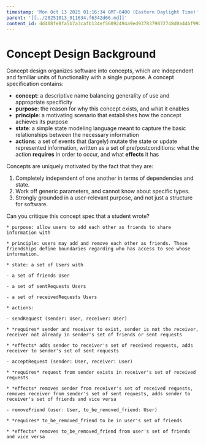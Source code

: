 ```yaml
---
timestamp: 'Mon Oct 13 2025 01:16:34 GMT-0400 (Eastern Daylight Time)'
parent: '[[../20251013_011634.f6342d66.md]]'
content_id: dd408fe8fa5b7a3cafb134ef56092494a9ed9378379872748d0a44bf9927ec33
---
```


# Concept Design Background

Concept design organizes software into concepts, which are independent and familiar units of functionality with a single purpose. A concept specification contains:

* **concept**: a descriptive name balancing generality of use and appropriate specificity
* **purpose**: the reason for why this concept exists, and what it enables
* **principle**: a motivating scenario that establishes how the concept achieves its purpose
* **state**: a simple state modeling language meant to capture the basic relationships between the necessary information
* **actions**: a set of events that (largely) mutate the state or update represented information, written as a set of pre/postconditions: what the action **requires** in order to occur, and what **effects** it has

Concepts are uniquely motivated by the fact that they are:

1. Completely independent of one another in terms of dependencies and state.
2. Work off generic parameters, and cannot know about specific types.
3. Strongly grounded in a user-relevant purpose, and not just a structure for software.

Can you critique this concept spec that a student wrote?

```
* purpose: allow users to add each other as friends to share information with

* principle: users may add and remove each other as friends. These friendships define boundaries regarding who has access to see whose information.

* state: a set of Users with

- a set of friends User

- a set of sentRequests Users

- a set of receivedRequests Users

* actions:

- sendRequest (sender: User, receiver: User)

* *requires* sender and receiver to exist, sender is not the receiver, receiver not already in sender's set of friends or sent requests

* *effects* adds sender to receiver's set of received requests, adds receiver to sender's set of sent requests

- acceptRequest (sender: User, receiver: User)

* *requires* request from sender exists in receiver's set of received requests

* *effects* removes sender from receiver's set of received requests, removes receiver from sender's set of sent requests, adds sender to receiver's set of friends and vice versa

- removeFriend (user: User, to_be_removed_friend: User)

* *requires* to_be_removed_friend to be in user's set of friends

* *effects* removes to_be_removed_friend from user's set of friends and vice versa
```
